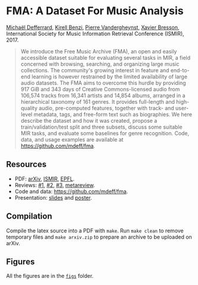 # FMA: A Dataset For Music Analysis

[Michaël Defferrard](https://deff.ch),
[Kirell Benzi](https://www.kirellbenzi.com),
[Pierre Vandergheynst](https://people.epfl.ch/pierre.vandergheynst),
[Xavier Bresson](https://www.ntu.edu.sg/home/xbresson), \
International Society for Music Information Retrieval Conference (ISMIR), 2017.

> We introduce the Free Music Archive (FMA), an open and easily accessible dataset suitable for evaluating several tasks in MIR, a field concerned with browsing, searching, and organizing large music collections.
> The community's growing interest in feature and end-to-end learning is however restrained by the limited availability of large audio datasets.
> The FMA aims to overcome this hurdle by providing 917 GiB and 343 days of Creative Commons-licensed audio from 106,574 tracks from 16,341 artists and 14,854 albums, arranged in a hierarchical taxonomy of 161 genres.
> It provides full-length and high-quality audio, pre-computed features, together with track- and user-level metadata, tags, and free-form text such as biographies.
> We here describe the dataset and how it was created, propose a train/validation/test split and three subsets, discuss some suitable MIR tasks, and evaluate some baselines for genre recognition.
> Code, data, and usage examples are available at https://github.com/mdeff/fma.

## Resources

* PDF: [arXiv](https://arxiv.org/abs/1612.01840), [ISMIR](https://archives.ismir.net/ismir2017/paper/000075.pdf), [EPFL](https://infoscience.epfl.ch/record/227512).
* Reviews: [#1](ismir_review_1.txt), [#2](ismir_review_2.txt), [#3](ismir_review_3.txt), [metareview](ismir_review_4.txt).
* Code and data: <https://github.com/mdeff/fma>.
* Presentation: [slides](https://doi.org/10.5281/zenodo.1066119) and [poster](https://doi.org/10.5281/zenodo.1035847).

## Compilation

Compile the latex source into a PDF with `make`.
Run `make clean` to remove temporary files and `make arxiv.zip` to prepare an archive to be uploaded on arXiv.

## Figures

All the figures are in the [`figs`](figs/) folder.
